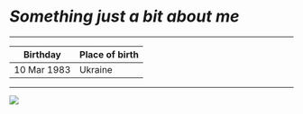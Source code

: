 # *Something just a bit about me*
___
Birthday | Place of birth
--- | ---
10 Mar 1983|Ukraine


***
![](https://user-images.githubusercontent.com/59657810/72002389-a5908480-3247-11ea-81f1-bff236ab6729.jpg)
